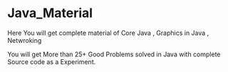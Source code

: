 # Java_Material

Here You will get complete material of Core Java , Graphics in Java , Netwroking 

You will get More than 25+ Good Problems solved in Java with complete Source code as a Experiment.
